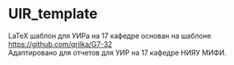 UIR_template
============

LaTeX шаблон для УИРа на 17 кафедре 
основан на шаблоне https://github.com/qrilka/G7-32    
Адаптировано для отчетов для УИР на 17 кафедре НИЯУ МИФИ.
